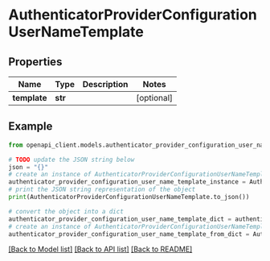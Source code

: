 # AuthenticatorProviderConfigurationUserNameTemplate


## Properties

Name | Type | Description | Notes
------------ | ------------- | ------------- | -------------
**template** | **str** |  | [optional] 

## Example

```python
from openapi_client.models.authenticator_provider_configuration_user_name_template import AuthenticatorProviderConfigurationUserNameTemplate

# TODO update the JSON string below
json = "{}"
# create an instance of AuthenticatorProviderConfigurationUserNameTemplate from a JSON string
authenticator_provider_configuration_user_name_template_instance = AuthenticatorProviderConfigurationUserNameTemplate.from_json(json)
# print the JSON string representation of the object
print(AuthenticatorProviderConfigurationUserNameTemplate.to_json())

# convert the object into a dict
authenticator_provider_configuration_user_name_template_dict = authenticator_provider_configuration_user_name_template_instance.to_dict()
# create an instance of AuthenticatorProviderConfigurationUserNameTemplate from a dict
authenticator_provider_configuration_user_name_template_from_dict = AuthenticatorProviderConfigurationUserNameTemplate.from_dict(authenticator_provider_configuration_user_name_template_dict)
```
[[Back to Model list]](../README.md#documentation-for-models) [[Back to API list]](../README.md#documentation-for-api-endpoints) [[Back to README]](../README.md)


